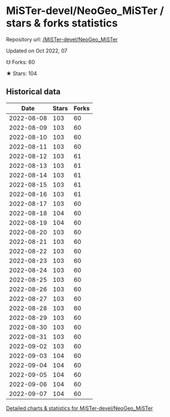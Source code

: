 # MiSTer-devel/NeoGeo_MiSTer / stars & forks statistics

Repository url: [/MiSTer-devel/NeoGeo_MiSTer](https://github.com/MiSTer-devel/NeoGeo_MiSTer)

Updated on Oct 2022, 07

☋ Forks: 60

★ Stars: 104

## Historical data
| Date | Stars | Forks |
|------|-------|-------|
| 2022-08-08 | 103 | 60 | 
| 2022-08-09 | 103 | 60 | 
| 2022-08-10 | 103 | 60 | 
| 2022-08-11 | 103 | 60 | 
| 2022-08-12 | 103 | 61 | 
| 2022-08-13 | 103 | 61 | 
| 2022-08-14 | 103 | 61 | 
| 2022-08-15 | 103 | 61 | 
| 2022-08-16 | 103 | 61 | 
| 2022-08-17 | 103 | 60 | 
| 2022-08-18 | 104 | 60 | 
| 2022-08-19 | 104 | 60 | 
| 2022-08-20 | 103 | 60 | 
| 2022-08-21 | 103 | 60 | 
| 2022-08-22 | 103 | 60 | 
| 2022-08-23 | 103 | 60 | 
| 2022-08-24 | 103 | 60 | 
| 2022-08-25 | 103 | 60 | 
| 2022-08-26 | 103 | 60 | 
| 2022-08-27 | 103 | 60 | 
| 2022-08-28 | 103 | 60 | 
| 2022-08-29 | 103 | 60 | 
| 2022-08-30 | 103 | 60 | 
| 2022-08-31 | 103 | 60 | 
| 2022-09-02 | 103 | 60 | 
| 2022-09-03 | 104 | 60 | 
| 2022-09-04 | 104 | 60 | 
| 2022-09-05 | 104 | 60 | 
| 2022-09-06 | 104 | 60 | 
| 2022-09-07 | 104 | 60 | 


[Detailed charts & statistics for MiSTer-devel/NeoGeo_MiSTer](https://reviewgithub.com/rep/MiSTer-devel/NeoGeo_MiSTer)

